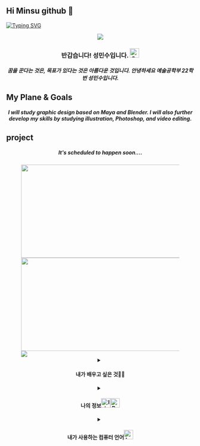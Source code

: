 ## Hi Minsu github 👋
<p align="center">
  
[![Typing SVG](https://readme-typing-svg.demolab.com?font=Playfair+Display&weight=800&size=80&pause=900&color=F7B447&multiline=true&random=true&width=1300&height=120&lines=Welcome+to+Minsu%E2%80%99s+GitHub+world)](https://git.io/typing-svg)
</P>

<p align="center">
<img src="https://i.giphy.com/media/v1.Y2lkPTc5MGI3NjExM205dGwxdjVhejQyYnB6YWptaHgwMmZ6NzJqNGgzejZzc3UycTVodCZlcD12MV9pbnRlcm5hbF9naWZfYnlfaWQmY3Q9Zw/GoRa9C6DkjKBa/giphy.gif">
</p>
  
<h3 align="center">반갑습니다! 성민수입니다. <img src="https://raw.githubusercontent.com/Tarikul-Islam-Anik/Animated-Fluent-Emojis/master/Emojis/Smilies/Grinning%20Squinting%20Face.png" alt="Grinning Squinting Face" width="25" height="25" />
</h3>
<h5 align="center"> 꿈을 꾼다는 것은, 목표가 있다는 것은 아름다운 것입니다. 
안녕하세요 예술공학부 22학번 성민수입니다.</h5>

<p align="center"> 
  
## My Plane & Goals
<h5 align="center">I will study graphic design based on Maya and Blender.
I will also further develop my skills by studying illustration, Photoshop, and video editing. </h5>
  
##  project
<h5 align="center"> It's scheduled to happen soon....</h5> 

</p>

<figure class="hlaf">
  <a href="link"><img src="https://github-readme-stats.vercel.app/api?username=Mobalisme&show_icons=true&hide=contribs,prs&cache_seconds=86400&theme=maroongold" align="float left" width="500" height="250"></a>
  <a href="link"><img src="https://github-readme-stats.vercel.app/api/top-langs/?username=Mobalisme&layout=compact" align="right" width="450" height="250"></a>

  <img src="https://hits.seeyoufarm.com/api/count/incr/badge.svg?url=https%3A%2F%2Fgithub.com%2FMobalisme&count_bg=%23A85F1D&title_bg=%23C29928&icon=github.svg&icon_color=%23E7E7E7&title=hits&edge_flat=false">



<details align="center">
<summary>
<h4>내가 배우고 싶은 것🎨🎨</h4>
</summary>
  <div>
    <img src="https://img.shields.io/badge/blender-%23F5792A.svg?style=for-the-badge&logo=blender&logoColor=white">
    <img src="https://img.shields.io/badge/Adobe%20Photoshop-31A8FF?style=for-the-badge&logo=Adobe%20Photoshop&logoColor=black">
    <img src="https://img.shields.io/badge/Adobe%20After%20Effects-99F?logo=adobeaftereffects&logoColor=fff&style=for-the-badge">
</details>
<details align="center">
<summary>
  <h4> 나의 정보<img src="https://raw.githubusercontent.com/Tarikul-Islam-Anik/Animated-Fluent-Emojis/master/Emojis/Objects/Identification%20Card.png" alt="Identification Card" width="25" height="25" /><img src="https://raw.githubusercontent.com/Tarikul-Islam-Anik/Animated-Fluent-Emojis/master/Emojis/Smilies/Beating%20Heart.png" alt="Beating Heart" width="25" height="25" />
  </h4>
</summary>
  <div>
    
  ![Gmail](https://img.shields.io/badge/-Gmail-red?logo=gmail&logoColor=white)(smsmv1122@gmail.com)
  
  [![Instagram Badge](https://img.shields.io/badge/Instagram-E4405F?style=flat&logo=Instagram&logoColor=white)]([https://www.instagram.com/yekangkim0810/](https://www.instagram.com/tjdalstn_2423/))

  [![Youtube Badge](https://img.shields.io/badge/Youtube-ff0000?style=flat-square&logo=youtube&link=https://www.youtube.com/c/kyleschool)](https://www.youtube.com/@%EC%84%B1%EB%AF%BC%EC%88%98-s7s)
</details>
    
<details align="center">
<summary>
  <h4> 내가 사용하는 컴퓨터 언어<img src="https://raw.githubusercontent.com/Tarikul-Islam-Anik/Animated-Fluent-Emojis/master/Emojis/Objects/Laptop.png" alt="Laptop" width="25" height="25" />
  <h4/>
</summary>
  <div>
    <img src="https://img.shields.io/badge/-Python-3776AB?logo=python&logoColor=white">
    <img src="https://img.shields.io/badge/-C%2B%2B-00599C?logo=c%2B%2B&logoColor=white">
</details>


